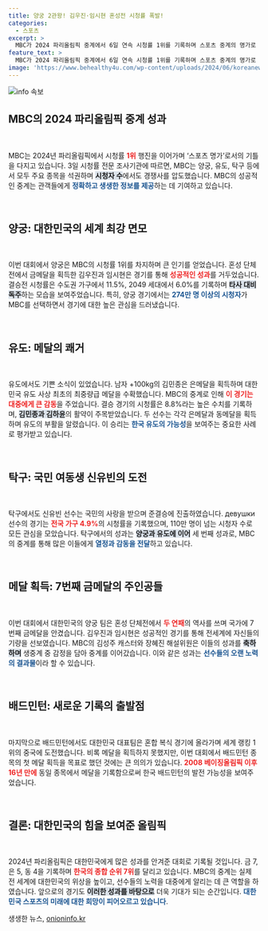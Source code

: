 ```yaml
---
title: 양궁 2관왕! 김우진·임시현 혼성전 시청률 폭발!
categories:
  - 스포츠
excerpt: >
  MBC가 2024 파리올림픽 중계에서 6일 연속 시청률 1위를 기록하며 스포츠 중계의 명가로 자리잡았다. 양궁과 유도, 탁구에서 금메달을 획득하며 274만 명이 넘는 시청자가 MBC와 함께했다. 한국의 금메달 행진, MBC에서 놓치지 마세요!
feature_text: >
  MBC가 2024 파리올림픽 중계에서 6일 연속 시청률 1위를 기록하며 스포츠 중계의 명가로 자리잡았다. 양궁과 유도, 탁구에서 금메달을 획득하며 274만 명이 넘는 시청자가 MBC와 함께했다. 한국의 금메달 행진, MBC에서 놓치지 마세요!
image: 'https://www.behealthy4u.com/wp-content/uploads/2024/06/koreanews.jpg'
---
```


<p><img src="https://www.behealthy4u.com/wp-content/uploads/2024/06/koreanews.jpg" alt="info 속보" /></p>

<h2 data-ke-size="size26">MBC의 2024 파리올림픽 중계 성과</h2>

<p data-ke-size="size16">&nbsp;</p>

<p>MBC는 2024년 파리올림픽에서 시청률 <b><span style="color: #ee2323;">1위</span></b> 행진을 이어가며 ‘스포츠 명가’로서의 기틀을 다지고 있습니다. 3일 시청률 전문 조사기관에 따르면, MBC는 양궁, 유도, 탁구 등에서 모두 주요 종목을 석권하며 <b><span style="background-color: #21538527;">시청자 수</span></b>에서도 경쟁사를 압도했습니다. MBC의 성공적인 중계는 관객들에게 <b><span style="color: #1a5490;">정확하고 생생한 정보를 제공</span></b>하는 데 기여하고 있습니다.</p>

<p data-ke-size="size16">&nbsp;</p>

<h2 data-ke-size="size26">양궁: 대한민국의 세계 최강 면모</h2>

<p data-ke-size="size16">&nbsp;</p>

<p>이번 대회에서 양궁은 MBC의 시청률 1위를 차지하며 큰 인기를 얻었습니다. 혼성 단체전에서 금메달을 획득한 김우진과 임시현은 경기를 통해 <b><span style="color: #ee2323;">성공적인 성과</span></b>를 거두었습니다. 결승전 시청률은 수도권 가구에서 11.5%, 2049 세대에서 6.0%를 기록하며 <b><span style="background-color: #21538527;">타사 대비 독주</span></b>하는 모습을 보여주었습니다. 특히, 양궁 경기에서는 <b><span style="color: #1a5490;">274만 명 이상의 시청자</span></b>가 MBC를 선택하면서 경기에 대한 높은 관심을 드러냈습니다.</p>

<p data-ke-size="size16">&nbsp;</p>

<h2 data-ke-size="size26">유도: 메달의 쾌거</h2>

<p data-ke-size="size16">&nbsp;</p>

<p>유도에서도 기쁜 소식이 있었습니다. 남자 +100kg의 김민종은 은메달을 획득하며 대한민국 유도 사상 최초의 최중량급 메달을 수확했습니다. MBC의 중계로 인해 <b><span style="color: #ee2323;">이 경기는 대중에게 큰 감동</span></b>을 주었습니다. 결승 경기의 시청률은 8.8%라는 높은 수치를 기록하며, <b><span style="background-color: #21538527;">김민종과 김하윤</span></b>의 활약이 주목받았습니다. 두 선수는 각각 은메달과 동메달을 획득하며 유도의 부활을 알렸습니다. 이 승리는 <b><span style="color: #1a5490;">한국 유도의 가능성</span></b>을 보여주는 중요한 사례로 평가받고 있습니다.</p>

<p data-ke-size="size16">&nbsp;</p>

<h2 data-ke-size="size26">탁구: 국민 여동생 신유빈의 도전</h2>

<p data-ke-size="size16">&nbsp;</p>

<p>탁구에서도 신유빈 선수는 국민의 사랑을 받으며 준결승에 진출하였습니다. девушки 선수의 경기는 <b><span style="color: #ee2323;">전국 가구 4.9%</span></b>의 시청률을 기록했으며, 110만 명이 넘는 시청자 수로 모든 관심을 모았습니다. 탁구에서의 성과는 <b><span style="background-color: #21538527;">양궁과 유도에 이어</span></b> 세 번째 성과로, MBC의 중계를 통해 많은 이들에게 <b><span style="color: #1a5490;">열정과 감동을 전달</span></b>하고 있습니다.</p>

<p data-ke-size="size16">&nbsp;</p>

<h2 data-ke-size="size26">메달 획득: 7번째 금메달의 주인공들</h2>

<p data-ke-size="size16">&nbsp;</p>

<p>이번 대회에서 대한민국의 양궁 팀은 혼성 단체전에서 <b><span style="color: #ee2323;">두 연패</span></b>의 역사를 쓰며 국가에 7번째 금메달을 안겼습니다. 김우진과 임시현은 성공적인 경기를 통해 전세계에 자신들의 기량을 선보였습니다. MBC의 김성주 캐스터와 장혜진 해설위원은 이들의 성과를 <b><span style="background-color: #21538527;">축하하며</span></b> 생중계 중 감정을 담아 중계를 이어갔습니다. 이와 같은 성과는 <b><span style="color: #1a5490;">선수들의 오랜 노력의 결과물</span></b>이라 할 수 있습니다.</p>

<p data-ke-size="size16">&nbsp;</p>

<h2 data-ke-size="size26">배드민턴: 새로운 기록의 출발점</h2>

<p data-ke-size="size16">&nbsp;</p>

<p>마지막으로 배드민턴에서도 대한민국 대표팀은 혼합 복식 경기에 올라가며 세계 랭킹 1위의 중국에 도전했습니다. 비록 메달을 획득하지 못했지만, 이번 대회에서 배드민턴 종목의 첫 메달 획득을 목표로 했던 것에는 큰 의의가 있습니다. <b><span style="color: #ee2323;">2008 베이징올림픽 이후 16년 만에</span></b> 동일 종목에서 메달을 기록함으로써 한국 배드민턴의 발전 가능성을 보여주었습니다.</p>

<p data-ke-size="size16">&nbsp;</p>

<h2 data-ke-size="size26">결론: 대한민국의 힘을 보여준 올림픽</h2>

<p data-ke-size="size16">&nbsp;</p>

<p>2024년 파리올림픽은 대한민국에게 많은 성과를 안겨준 대회로 기록될 것입니다. 금 7, 은 5, 동 4을 기록하며 <b><span style="color: #ee2323;">한국의 종합 순위 7위</span></b>를 달리고 있습니다. MBC의 중계는 실제 전 세계에 대한민국의 위상을 높이고, 선수들의 노력을 대중에게 알리는 데 큰 역할을 하였습니다. 앞으로의 경기도 <b><span style="background-color: #21538527;">이러한 성과를 바탕으로</span></b> 더욱 기대가 되는 순간입니다. <b><span style="color: #1a5490;">대한민국 스포츠의 미래에 대한 희망이 피어오르고 있습니다</span></b>.</p>
생생한 뉴스, <a href="https://onioninfo.kr" rel="dofollow">onioninfo.kr</a>


